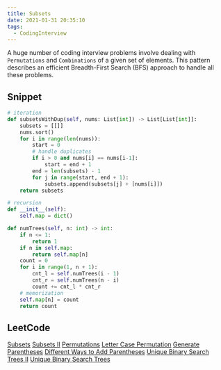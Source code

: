 ```yaml
---
title: Subsets
date: 2021-01-31 20:35:10
tags:
  - CodingInterview
---
```

A huge number of coding interview problems involve dealing with `Permutations` and `Combinations` of a given set of elements. This pattern describes an efficient Breadth-First Search (BFS) approach to handle all these problems.

## Snippet
```python
# iteration
def subsetsWithDup(self, nums: List[int]) -> List[List[int]]:
    subsets = [[]]
    nums.sort()
    for i in range(len(nums)):
        start = 0
        # handle duplicates
        if i > 0 and nums[i] == nums[i-1]:
            start = end + 1
        end = len(subsets) - 1
        for j in range(start, end + 1):
            subsets.append(subsets[j] + [nums[i]])
    return subsets

# recursion
def __init__(self):
    self.map = dict()

def numTrees(self, n: int) -> int:
    if n <= 1:
        return 1
    if n in self.map:
        return self.map[n]
    count = 0
    for i in range(1, n + 1):
        cnt_l = self.numTrees(i - 1)
        cnt_r = self.numTrees(n - i)
        count += cnt_l * cnt_r
    # memorization
    self.map[n] = count
    return count

```

## LeetCode
[Subsets](https://leetcode.com/problems/subsets/)
[Subsets II](https://leetcode.com/problems/subsets-ii/)
[Permutations](https://leetcode.com/problems/permutations/)
[Letter Case Permutation](https://leetcode.com/problems/letter-case-permutation/)
[Generate Parentheses](https://leetcode.com/problems/generate-parentheses/)
[Different Ways to Add Parentheses](https://leetcode.com/problems/different-ways-to-add-parentheses/)
[Unique Binary Search Trees II](https://leetcode.com/problems/unique-binary-search-trees-ii/)
[Unique Binary Search Trees](https://leetcode.com/problems/unique-binary-search-trees/)
